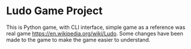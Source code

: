 # Ludo Game Project

  This is Python game, with CLI interface, simple game as a reference was real game https://en.wikipedia.org/wiki/Ludo.
  Some changes have been made to the game to make the game easier to understand.

  
